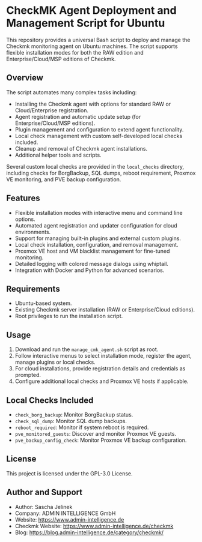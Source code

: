 # CheckMK Agent Deployment and Management Script for Ubuntu

This repository provides a universal Bash script to deploy and manage the Checkmk monitoring agent on Ubuntu machines. The script supports flexible installation modes for both the RAW edition and Enterprise/Cloud/MSP editions of Checkmk.

## Overview

The script automates many complex tasks including:

- Installing the Checkmk agent with options for standard RAW or Cloud/Enterprise registration.
- Agent registration and automatic update setup (for Enterprise/Cloud/MSP editions).
- Plugin management and configuration to extend agent functionality.
- Local check management with custom self-developed local checks included.
- Cleanup and removal of Checkmk agent installations.
- Additional helper tools and scripts.

Several custom local checks are provided in the `local_checks` directory, including checks for BorgBackup, SQL dumps, reboot requirement, Proxmox VE monitoring, and PVE backup configuration.

## Features

- Flexible installation modes with interactive menu and command line options.
- Automated agent registration and updater configuration for cloud environments.
- Support for managing built-in plugins and external custom plugins.
- Local check installation, configuration, and removal management.
- Proxmox VE host and VM blacklist management for fine-tuned monitoring.
- Detailed logging with colored message dialogs using whiptail.
- Integration with Docker and Python for advanced scenarios.

## Requirements

- Ubuntu-based system.
- Existing Checkmk server installation (RAW or Enterprise/Cloud editions).
- Root privileges to run the installation script.

## Usage

1. Download and run the `manage_cmk_agent.sh` script as root.
2. Follow interactive menus to select installation mode, register the agent, manage plugins or local checks.
3. For cloud installations, provide registration details and credentials as prompted.
4. Configure additional local checks and Proxmox VE hosts if applicable.

## Local Checks Included

- `check_borg_backup`: Monitor BorgBackup status.
- `check_sql_dump`: Monitor SQL dump backups.
- `reboot_required`: Monitor if system reboot is required.
- `pve_monitored_guests`: Discover and monitor Proxmox VE guests.
- `pve_backup_config_check`: Monitor Proxmox VE backup configuration.

## License

This project is licensed under the GPL-3.0 License.

## Author and Support

- Author: Sascha Jelinek  
- Company: ADMIN INTELLIGENCE GmbH  
- Website: https://www.admin-intelligence.de
- Checkmk Website: https://www.admin-intelligence.de/checkmk
- Blog: https://blog.admin-intelligence.de/category/checkmk/
